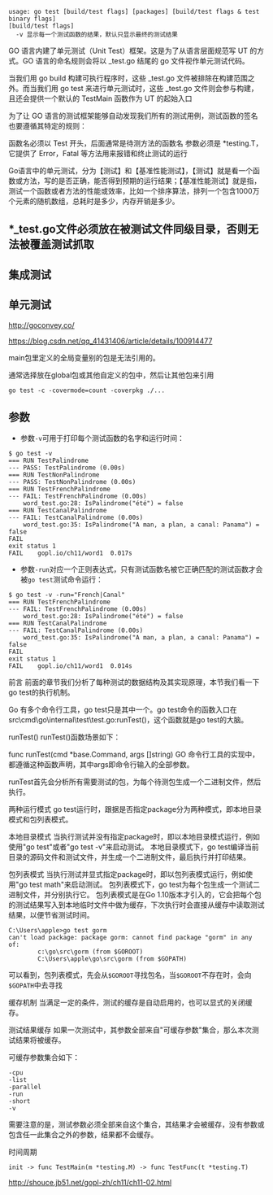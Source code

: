 
```
usage: go test [build/test flags] [packages] [build/test flags & test binary flags]
[build/test flags]
  -v 显示每一个测试函数的结果，默认只显示最终的测试结果
```


GO 语言内建了单元测试（Unit Test）框架。这是为了从语言层面规范写 UT 的方式。GO 语言的命名规则会将以 _test.go 结尾的 go 文件视作单元测试代码。

当我们用 go build 构建可执行程序时，这些 _test.go 文件被排除在构建范围之外。而当我们用 go test 来进行单元测试时，这些 _test.go 文件则会参与构建，且还会提供一个默认的 TestMain 函数作为 UT 的起始入口


为了让 GO 语言的测试框架能够自动发现我们所有的测试用例，测试函数的签名也要遵循其特定的规则：

函数名必须以 Test 开头，后面通常是待测方法的函数名
参数必须是 *testing.T，它提供了 Error，Fatal 等方法用来报错和终止测试的运行


Go语言中的单元测试，分为【测试】和【基准性能测试】，【测试】就是看一个函数或方法，写的是否正确，能否得到预期的运行结果；【基准性能测试】就是指，测试一个函数或者方法的性能或效率，比如一个排序算法，排列一个包含1000万个元素的随机数组，总耗时是多少，内存开销是多少。

## *_test.go文件必须放在被测试文件同级目录，否则无法被覆盖测试抓取

## 集成测试
## 单元测试

http://goconvey.co/

https://blog.csdn.net/qq_41431406/article/details/100914477


main包里定义的全局变量别的包是无法引用的。

通常选择放在global包或其他自定义的包中，然后让其他包来引用
```
go test -c -covermode=count -coverpkg ./...
```

## 参数

* 参数`-v`可用于打印每个测试函数的名字和运行时间：
```
$ go test -v
=== RUN TestPalindrome
--- PASS: TestPalindrome (0.00s)
=== RUN TestNonPalindrome
--- PASS: TestNonPalindrome (0.00s)
=== RUN TestFrenchPalindrome
--- FAIL: TestFrenchPalindrome (0.00s)
    word_test.go:28: IsPalindrome("été") = false
=== RUN TestCanalPalindrome
--- FAIL: TestCanalPalindrome (0.00s)
    word_test.go:35: IsPalindrome("A man, a plan, a canal: Panama") = false
FAIL
exit status 1
FAIL    gopl.io/ch11/word1  0.017s
```

* 参数`-run`对应一个正则表达式，只有测试函数名被它正确匹配的测试函数才会被`go test`测试命令运行：
```
$ go test -v -run="French|Canal"
=== RUN TestFrenchPalindrome
--- FAIL: TestFrenchPalindrome (0.00s)
    word_test.go:28: IsPalindrome("été") = false
=== RUN TestCanalPalindrome
--- FAIL: TestCanalPalindrome (0.00s)
    word_test.go:35: IsPalindrome("A man, a plan, a canal: Panama") = false
FAIL
exit status 1
FAIL    gopl.io/ch11/word1  0.014s
```

前言
前面的章节我们分析了每种测试的数据结构及其实现原理，本节我们看一下go test的执行机制。

Go 有多个命令行工具，go test只是其中一个。go test命令的函数入口在src\cmd\go\internal\test\test.go:runTest()，这个函数就是go test的大脑。

runTest()
runTest()函数场景如下：

func runTest(cmd *base.Command, args []string)
GO 命令行工具的实现中，都遵循这种函数声明，其中args即命令行输入的全部参数。

runTest首先会分析所有需要测试的包，为每个待测包生成一个二进制文件，然后执行。

两种运行模式
go test运行时，跟据是否指定package分为两种模式，即本地目录模式和包列表模式。

本地目录模式
当执行测试并没有指定package时，即以本地目录模式运行，例如使用"go test"或者"go test -v"来启动测试。
本地目录模式下，go test编译当前目录的源码文件和测试文件，并生成一个二进制文件，最后执行并打印结果。

包列表模式
当执行测试并显式指定package时，即以包列表模式运行，例如使用"go test math"来启动测试。
包列表模式下，go test为每个包生成一个测试二进制文件，并分别执行它。 包列表模式是在Go 1.10版本才引入的，它会把每个包的测试结果写入到本地临时文件中做为缓存，下次执行时会直接从缓存中读取测试结果，以便节省测试时间。
```
C:\Users\apple>go test gorm
can't load package: package gorm: cannot find package "gorm" in any of:
        c:\go\src\gorm (from $GOROOT)
        C:\Users\apple\go\src\gorm (from $GOPATH)
```
可以看到，包列表模式，先会从`$GOROOT`寻找包名，当`$GOROOT`不存在时，会向`$GOPATH`中去寻找

缓存机制
当满足一定的条件，测试的缓存是自动启用的，也可以显式的关闭缓存。

测试结果缓存
如果一次测试中，其参数全部来自"可缓存参数"集合，那么本次测试结果将被缓存。

可缓存参数集合如下：
```
-cpu
-list
-parallel
-run
-short
-v
```
需要注意的是，测试参数必须全部来自这个集合，其结果才会被缓存，没有参数或包含任一此集合之外的参数，结果都不会缓存。


时间周期
```
init -> func TestMain(m *testing.M) -> func TestFunc(t *testing.T) 
```





http://shouce.jb51.net/gopl-zh/ch11/ch11-02.html
